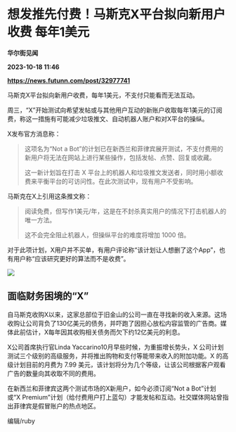 # 想发推先付费！马斯克X平台拟向新用户收费 每年1美元
**华尔街见闻**

**2023-10-18 11:46**

**https://news.futunn.com/post/32977741**

马斯克X平台拟向新用户收费，每年1美元，不支付只能看而无法互动。

周三，“X”开始测试向希望发帖或与其他用户互动的新账户收取每年1美元的订阅费，称这一措施有可能减少垃圾推文、自动机器人账户和对X平台的操纵。

X发布官方消息称：

> 这项名为“Not a Bot”的计划已在新西兰和菲律宾展开测试，不支付费用的新用户将无法在网站上进行某些操作，包括发帖、点赞、回复或收藏。
> 
> 这一新计划旨在打击 X 平台上的机器人和垃圾推文发送者，同时用小额收费来平衡平台的可访问性。在此次测试中，现有用户不受影响。

马斯克在X上引用这条推文称：

> 阅读免费，但写作1美元/年，这是在不封杀真实用户的情况下打击机器人的唯一方法。
> 
> 这不会完全阻止机器人，但操纵平台的难度将增加 1000 倍。

对于此项计划，X用户并不买单，有用户评论称“该计划让人想删了这个App”，也有用户称“应该研究更好的算法而不是收费”。

![](https://newsfile.futunn.com/public/NN-PersistNewsContentImage/7781/20231018/0-eb15bb59130972fe612fa8b4578dbe92-2-1649b16701f977b26f249f467f86186d.png/big)

面临财务困境的“X”
----------

自马斯克收购X以来，这家总部位于旧金山的公司一直在寻找新的收入来源。这场收购让公司背负了130亿美元的债务，并吓跑了因担心放松内容监管的广告商。媒体此前估计，X每年因其收购相关债务而欠下约12亿美元的利息。

X公司首席执行官Linda Yaccarino10月早些时候，为重振增长势头，X 公司计划测试三个级别的高级服务，并将推出购物和支付等能带来收入的附加功能。X 的高级计划目前的月费为 7.99 美元，该计划将分为几个等级，让该公司根据客户观看广告的数量向其收取不同的费用。

在新西兰和菲律宾这两个测试市场的X新用户，如今必须订阅“Not a Bot”计划或“X Premium”计划（给付费用户打上蓝勾）才能发帖和互动。社交媒体网站曾指出菲律宾是假冒账户的热点地区。

编辑/ruby